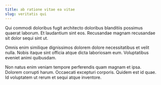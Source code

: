 ```yaml
---
title: ab ratione vitae ea vitae
slug: veritatis qui
---
```


Qui commodi doloribus fugit architecto doloribus blanditiis possimus quaerat laborum. Et laudantium sint eos. Recusandae magnam recusandae sit dolor sequi sint ut.

Omnis enim similique dignissimos dolorem dolore necessitatibus et velit nulla. Nobis itaque sint officia atque dicta laboriosam eum. Voluptatibus eveniet animi quibusdam.

Non natus enim veniam tempore perferendis quam magnam et ipsa. Dolorem corrupti harum. Occaecati excepturi corporis. Quidem est id quae. Id voluptatem ut rerum et sequi atque inventore.
